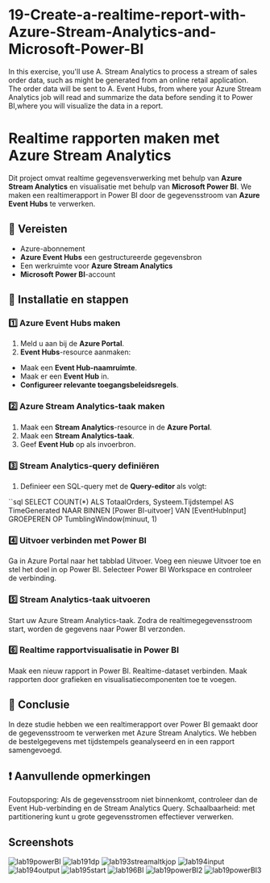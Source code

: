 # 19-Create-a-realtime-report-with-Azure-Stream-Analytics-and-Microsoft-Power-BI
In this exercise, you'll use A. Stream Analytics to process a stream of sales order data, such as might be generated from an online retail application. The order data will be sent to A. Event Hubs, from where your Azure Stream Analytics job will read and summarize the data before sending it to Power BI,where you will visualize the data in a report.
# Realtime rapporten maken met Azure Stream Analytics

Dit project omvat realtime gegevensverwerking met behulp van **Azure Stream Analytics** en visualisatie met behulp van **Microsoft Power BI**. We maken een realtimerapport in Power BI door de gegevensstroom van **Azure Event Hubs** te verwerken.

## 📌 Vereisten
- Azure-abonnement
- **Azure Event Hubs** een gestructureerde gegevensbron
- Een werkruimte voor **Azure Stream Analytics**
- **Microsoft Power BI**-account

## 🚀 Installatie en stappen

### 1️⃣ **Azure Event Hubs maken**
1. Meld u aan bij de **Azure Portal**.
2. **Event Hubs**-resource aanmaken:
- Maak een **Event Hub-naamruimte**. 
- Maak er een **Event Hub** in. 
- **Configureer relevante toegangsbeleidsregels**.

### 2️⃣ **Azure Stream Analytics-taak maken**
1. Maak een **Stream Analytics**-resource in de **Azure Portal**.
2. Maak een **Stream Analytics-taak**.
3. Geef **Event Hub** op als invoerbron.

### 3️⃣ **Stream Analytics-query definiëren**
1. Definieer een SQL-query met de **Query-editor** als volgt:

``sql
SELECT
COUNT(*) ALS TotaalOrders,
Systeem.Tijdstempel AS TimeGenerated
NAAR BINNEN
[Power BI-uitvoer]
VAN
[EventHubInput]
GROEPEREN OP
TumblingWindow(minuut, 1)

### 4️⃣ Uitvoer verbinden met Power BI
Ga in Azure Portal naar het tabblad Uitvoer.
Voeg een nieuwe Uitvoer toe en stel het doel in op Power BI.
Selecteer Power BI Workspace en controleer de verbinding.

### 5️⃣ Stream Analytics-taak uitvoeren
Start uw Azure Stream Analytics-taak.
Zodra de realtimegegevensstroom start, worden de gegevens naar Power BI verzonden.

### 6️⃣ Realtime rapportvisualisatie in Power BI
Maak een nieuw rapport in Power BI.
Realtime-dataset verbinden.
Maak rapporten door grafieken en visualisatiecomponenten toe te voegen.

## 🎯 Conclusie
In deze studie hebben we een realtimerapport over Power BI gemaakt door de gegevensstroom te verwerken met Azure Stream Analytics. We hebben de bestelgegevens met tijdstempels geanalyseerd en in een rapport samengevoegd.

## ❗ Aanvullende opmerkingen
Foutopsporing: Als de gegevensstroom niet binnenkomt, controleer dan de Event Hub-verbinding en de Stream Analytics Query.
Schaalbaarheid: met partitionering kunt u grote gegevensstromen effectiever verwerken.

## Screenshots

![lab19powerBI](https://github.com/user-attachments/assets/8dcd2626-84ae-4110-a196-b5795e48460f)
![lab191dp](https://github.com/user-attachments/assets/d7d59348-c166-47a1-8ba8-334c066a6e90)
![lab193streamaltkjop](https://github.com/user-attachments/assets/ba2fb44c-7dde-4a70-a954-8a328902a020)
![lab194input](https://github.com/user-attachments/assets/c3d22ba6-38e6-411a-959e-968b7263f537)
![lab194output](https://github.com/user-attachments/assets/ee0b0fef-b1ba-410c-bbe6-dab3b4843f27)
![lab195start](https://github.com/user-attachments/assets/8ba7158d-84ac-4883-8d28-eb4906405e26)
![lab196BI](https://github.com/user-attachments/assets/85642746-b0c5-4f20-8c3d-70879b2dfc47)
![lab19powerBI2](https://github.com/user-attachments/assets/4318bf19-2293-4821-a0c0-f2eb5885c8fd)
![lab19powerBI3](https://github.com/user-attachments/assets/1c31b076-b33f-495c-a640-ea5f113efb81)

